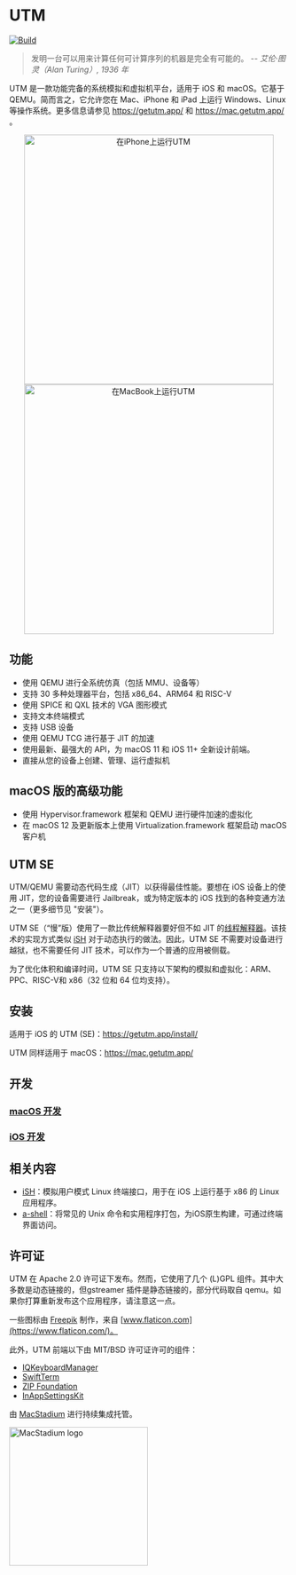 # UTM
[![Build](https://github.com/utmapp/UTM/workflows/Build/badge.svg?branch=master&event=push)][1]

> 发明一台可以用来计算任何可计算序列的机器是完全有可能的。
-- <cite>艾伦·图灵（Alan Turing）, 1936 年</cite>

UTM 是一款功能完备的系统模拟和虚拟机平台，适用于 iOS 和 macOS。它基于 QEMU。简而言之，它允许您在 Mac、iPhone 和 iPad 上运行 Windows、Linux 等操作系统。更多信息请参见 https://getutm.app/ 和 https://mac.getutm.app/ 。

<p align="center">
  <img width="450px" alt="在iPhone上运行UTM" src="screen.png">
  <br>
  <img width="450px" alt="在MacBook上运行UTM" src="screenmac.png">
</p>

## 功能

* 使用 QEMU 进行全系统仿真（包括 MMU、设备等）
* 支持 30 多种处理器平台，包括 x86_64、ARM64 和 RISC-V
* 使用 SPICE 和 QXL 技术的 VGA 图形模式
* 支持文本终端模式
* 支持 USB 设备
* 使用 QEMU TCG 进行基于 JIT 的加速
* 使用最新、最强大的 API，为 macOS 11 和 iOS 11+ 全新设计前端。
* 直接从您的设备上创建、管理、运行虚拟机

## macOS 版的高级功能

* 使用 Hypervisor.framework 框架和 QEMU 进行硬件加速的虚拟化
* 在 macOS 12 及更新版本上使用 Virtualization.framework 框架启动 macOS 客户机

## UTM SE

UTM/QEMU 需要动态代码生成（JIT）以获得最佳性能。要想在 iOS 设备上的使用 JIT，您的设备需要进行 Jailbreak，或为特定版本的 iOS 找到的各种变通方法之一（更多细节见 "安装"）。

UTM SE（“慢”版）使用了一款比传统解释器要好但不如 JIT 的[线程解释器][3]。该技术的实现方式类似 [iSH][4] 对于动态执行的做法。因此，UTM SE 不需要对设备进行越狱，也不需要任何 JIT 技术，可以作为一个普通的应用被侧载。

为了优化体积和编译时间，UTM SE 只支持以下架构的模拟和虚拟化：ARM、PPC、RISC-V和 x86（32 位和 64 位均支持）。

## 安装

适用于 iOS 的 UTM (SE)：https://getutm.app/install/

UTM 同样适用于 macOS：https://mac.getutm.app/

## 开发

### [macOS 开发](Documentation/MacDevelopment.md)

### [iOS 开发](Documentation/iOSDevelopment.md)

## 相关内容

* [iSH][4]：模拟用户模式 Linux 终端接口，用于在 iOS 上运行基于 x86 的 Linux 应用程序。
* [a-shell][5]：将常见的 Unix 命令和实用程序打包，为iOS原生构建，可通过终端界面访问。

## 许可证

UTM 在 Apache 2.0 许可证下发布。然而，它使用了几个 (L)GPL 组件。其中大多数是动态链接的，但gstreamer 插件是静态链接的，部分代码取自 qemu。如果你打算重新发布这个应用程序，请注意这一点。

一些图标由 [Freepik](https://www.freepik.com) 制作，来自 [www.flaticon.com](https://www.flaticon.com/)。

此外，UTM 前端以下由 MIT/BSD 许可证许可的组件：

* [IQKeyboardManager](https://github.com/hackiftekhar/IQKeyboardManager)
* [SwiftTerm](https://github.com/migueldeicaza/SwiftTerm)
* [ZIP Foundation](https://github.com/weichsel/ZIPFoundation)
* [InAppSettingsKit](https://github.com/futuretap/InAppSettingsKit)

由 [MacStadium](https://www.macstadium.com/opensource) 进行持续集成托管。

[<img src="https://uploads-ssl.webflow.com/5ac3c046c82724970fc60918/5c019d917bba312af7553b49_MacStadium-developerlogo.png" alt="MacStadium logo" width="250">](https://www.macstadium.com)

[1]: https://github.com/utmapp/UTM/actions?query=event%3Arelease+workflow%3ABuild
[2]: screen.png
[3]: https://github.com/ktemkin/qemu/blob/with_tcti/tcg/aarch64-tcti/README.md
[4]: https://github.com/ish-app/ish
[5]: https://github.com/holzschu/a-shell
